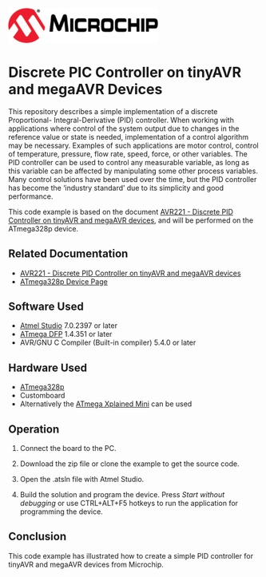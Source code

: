 <!-- Please do not change this html logo with link -->
<a href="https://www.microchip.com" rel="nofollow"><img src="images/microchip.png" alt="MCHP" width="300"/></a>

# Discrete PIC Controller on tinyAVR and megaAVR Devices

This repository describes a simple implementation of a discrete Proportional- Integral-Derivative (PID) controller. 
When working with applications where control of the system output due to changes in the reference value or state is needed, implementation of a control algorithm may be necessary. Examples of such applications are motor control, control of temperature, pressure, flow rate, speed, force, or other variables. The PID controller can be used to control any measurable variable, as long as this variable can be affected by manipulating some other process variables. Many control solutions have been used over the time, but the PID controller has become the ‘industry standard’ due to its simplicity and good performance. 

This code example is based on the document [AVR221 - Discrete PID Controller on tinyAVR and megaAVR devices](http://ww1.microchip.com/downloads/en/Appnotes/Atmel-2558-Discrete-PID-Controller-on-tinyAVR-and-megaAVR_ApplicationNote_AVR221.pdf), and will be performed on the ATmega328p device.

## Related Documentation

- [AVR221 - Discrete PID Controller on tinyAVR and megaAVR devices](http://ww1.microchip.com/downloads/en/Appnotes/Atmel-2558-Discrete-PID-Controller-on-tinyAVR-and-megaAVR_ApplicationNote_AVR221.pdf)
- [ATmega328p Device Page](https://www.microchip.com/wwwproducts/en/ATmega328p)

## Software Used

- [Atmel Studio](https://www.microchip.com/mplab/avr-support/atmel-studio-7) 7.0.2397 or later
- [ATmega DFP](http://packs.download.atmel.com/) 1.4.351 or later
- AVR/GNU C Compiler (Built-in compiler) 5.4.0 or later


## Hardware Used

- [ATmega328p](https://www.microchip.com/wwwproducts/en/ATmega328p)
- Customboard
- Alternatively the [ATmega Xplained Mini](https://www.microchip.com/DevelopmentTools/ProductDetails/PartNO/ATMEGA328P-XMINI) can be used

## Operation

1. Connect the board to the PC.

2. Download the zip file or clone the example to get the source code.

3. Open the .atsln file with Atmel Studio.

4. Build the solution and program the device. Press *Start without debugging* or use CTRL+ALT+F5 hotkeys to run the application for programming the device.

## Conclusion

This code example has illustrated how to create a simple PID controller for tinyAVR and megaAVR devices from Microchip.